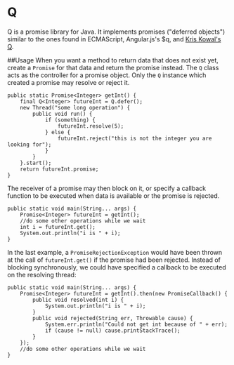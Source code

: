 # Q
Q is a promise library for Java. It implements promises ("deferred objects") similar to the ones found in ECMAScript, Angular.js's $q, and [Kris Kowal's Q](https://github.com/kriskowal/q). 

##Usage
When you want a method to return data that does not exist yet, create a `Promise` for that data and return the promise instead. 
The `Q` class acts as the controller for a promise object. Only the `Q` instance which created a promise may resolve or reject it. 

```
public static Promise<Integer> getInt() {
	final Q<Integer> futureInt = Q.defer();
	new Thread("some long operation") {
		public void run() {
			if (something) {
				futureInt.resolve(5);
			} else {
				futureInt.reject("this is not the integer you are looking for");
			}
		}
	}.start();
	return futureInt.promise;
}
```

The receiver of a promise may then block on it, or specify a callback function to be executed when data is available or the promise is rejected. 

```
public static void main(String... args) {
	Promise<Integer> futureInt = getInt();
	//do some other operations while we wait
	int i = futureInt.get();
	System.out.println("i is " + i);
}
```

In the last example, a `PromiseRejectionException` would have been thrown at the call of `futureInt.get()` if the promise had been rejected. Instead of blocking synchronously, we could have specified a callback to be executed on the resolving thread: 


```
public static void main(String... args) {
	Promise<Integer> futureInt = getInt().then(new PromiseCallback() {
		public void resolved(int i) {
			System.out.println("i is " + i);
		}
		public void rejected(String err, Throwable cause) {
			System.err.println("Could not get int because of " + err);
			if (cause != null) cause.printStackTrace();
		}
	});
	//do some other operations while we wait
}
```